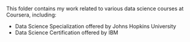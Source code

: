 This folder contains my work related to various data science courses at Coursera, including:
- Data Science Specialization offered by Johns Hopkins University
- Data Science Certification offered by IBM
